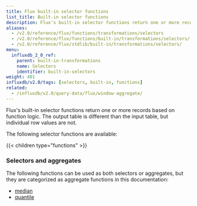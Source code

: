 ```yaml
---
title: Flux built-in selector functions
list_title: Built-in selector functions
description: Flux's built-in selector functions return one or more records based on function logic.
aliases:
  - /v2.0/reference/flux/functions/transformations/selectors
  - /v2.0/reference/flux/functions/built-in/transformations/selectors/
  - /v2.0/reference/flux/stdlib/built-in/transformations/selectors/
menu:
  influxdb_2_0_ref:
    parent: built-in-transformations
    name: Selectors
    identifier: built-in-selectors
weight: 401
influxdb/v2.0/tags: [selectors, built-in, functions]
related:
  - /influxdb/v2.0/query-data/flux/window-aggregate/
---
```


Flux's built-in selector functions return one or more records based on function logic.
The output table is different than the input table, but individual row values are not.

The following selector functions are available:

{{< children type="functions" >}}


### Selectors and aggregates
The following functions can be used as both selectors or aggregates, but they are
categorized as aggregate functions in this documentation:

- [median](/influxdb/v2.0/reference/flux/stdlib/built-in/transformations/aggregates/median)
- [quantile](/influxdb/v2.0/reference/flux/stdlib/built-in/transformations/aggregates/quantile)
